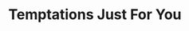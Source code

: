 ---
title: "Temptations Just For You"
url: /carleton-place/temptations-just-for-you/
shop: newsagent
---